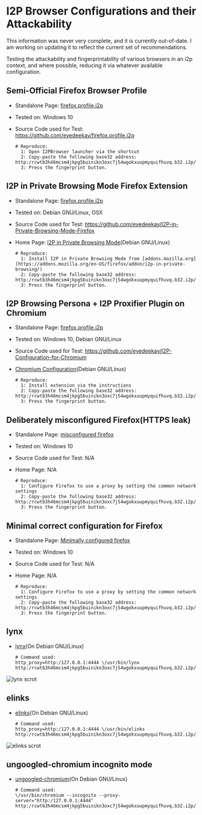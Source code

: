 I2P Browser Configurations and their Attackability
==================================================

This information was never very complete, and it is currently out-of-date.
I am working on updating it to reflect the current set of recommendations.

Testing the attackability and fingerprintability of various browsers in an i2p
context, and where possible, reducing it via whatever available configuration.

## Semi-Official Firefox Browser Profile

  * Standalone Page: [firefox.profile.i2p](https://github.com/eyedeekay/various-i2p-browsers/tree/master/firefox.profile.i2p/)
  * Tested on: Windows 10
  * Source Code used for Test: https://github.com/eyedeekay/firefox.profile.i2p

        # Reproduce:
          1: Open I2PBrowser launcher via the shortcut
          2: Copy-paste the following base32 address: http:/rcwtb3h46mcsm4jkpg5buinikn3oxc7j54wgokxuupmyquifhuvq.b32.i2p/
          3: Press the fingerprint button.

## I2P in Private Browsing Mode Firefox Extension

  * Standalone Page: [firefox.profile.i2p](https://github.com/eyedeekay/various-i2p-browsers/tree/master/firefox-extension/)
  * Tested on: Debian GNU/Linux, OSX
  * Source Code used for Test: https://github.com/eyedeekay/I2P-in-Private-Browsing-Mode-Firefox
  * Home Page: [I2P in Private Browsing Mode](https://eyedeekay.github.io/I2P-in-Private-Browsing-Mode-Firefox)(Debian GNU/Linux)

        # Reproduce:
          1: Install I2P in Private Browsing Mode from [addons.mozilla.org](https://addons.mozilla.org/en-US/firefox/addon/i2p-in-private-browsing/)
          2: Copy-paste the following base32 address: http:/rcwtb3h46mcsm4jkpg5buinikn3oxc7j54wgokxuupmyquifhuvq.b32.i2p/
          3: Press the fingerprint button.

## I2P Browsing Persona + I2P Proxifier Plugin on Chromium

  * Standalone Page: [firefox.profile.i2p](https://github.com/eyedeekay/various-i2p-browsers/tree/master/chrome-extension/)
  * Tested on: Windows 10, Debian GNU/Linux
  * Source Code used for Test: https://github.com/eyedeekay/I2P-Configuration-for-Chromium
  * [Chromium Configuration](https://eyedeekay.github.io/I2P-Configuration-For-Chromium)(Debian GNU/Linux)

        # Reproduce:
          1: Install extension via the instructions
          2: Copy-paste the following base32 address: http:/rcwtb3h46mcsm4jkpg5buinikn3oxc7j54wgokxuupmyquifhuvq.b32.i2p/
          3: Press the fingerprint button.

## Deliberately misconfigured Firefox(HTTPS leak)

  * Standalone Page: [misconfigured firefox](https://github.com/eyedeekay/various-i2p-browsers/tree/master/firefox-esr)
  * Tested on: Windows 10
  * Source Code used for Test: N/A
  * Home Page: N/A

        # Reproduce:
          1: Configure Firefox to use a proxy by setting the common network settings
          2: Copy-paste the following base32 address: http:/rcwtb3h46mcsm4jkpg5buinikn3oxc7j54wgokxuupmyquifhuvq.b32.i2p/
          3: Press the fingerprint button.

## Minimal correct configuration for Firefox


  * Standalone Page: [Minimally configured firefox](https://github.com/eyedeekay/various-i2p-browsers/tree/master/firefox-esr)
  * Tested on: Windows 10
  * Source Code used for Test: N/A
  * Home Page: N/A

        # Reproduce:
          1: Configure Firefox to use a proxy by setting the common network settings
          2: Copy-paste the following base32 address: http:/rcwtb3h46mcsm4jkpg5buinikn3oxc7j54wgokxuupmyquifhuvq.b32.i2p/
          3: Press the fingerprint button.

## lynx

  * [lynx](https://github.com/eyedeekay/various-i2p-browsers/tree/master/lynx)(On Debian GNU/Linux)

        # Command used:
        http_proxy=http:/127.0.0.1:4444 \/usr/bin/lynx http:/rcwtb3h46mcsm4jkpg5buinikn3oxc7j54wgokxuupmyquifhuvq.b32.i2p/

![lynx scrot](https://github.com/eyedeekay/various-i2p-browsers/raw/master/lynx/lynx.png)

## elinks

  * [elinks](https://github.com/eyedeekay/various-i2p-browsers/tree/master/elinks)(On Debian GNU/Linux)


        # Command used:
        http_proxy=http:/127.0.0.1:4444 \/usr/bin/elinks http:/rcwtb3h46mcsm4jkpg5buinikn3oxc7j54wgokxuupmyquifhuvq.b32.i2p/

![elinks scrot](https://github.com/eyedeekay/various-i2p-browsers/raw/master/elinks/elinks.png)

## ungoogled-chromium incognito mode

  * [ungoogled-chromium](https://github.com/eyedeekay/various-i2p-browsers/tree/master/ungoogled-chromium)(On Debian GNU/Linux)

        # Command used:
        \/usr/bin/chromium --incognito --proxy-server="http:/127.0.0.1:4444"  http:/rcwtb3h46mcsm4jkpg5buinikn3oxc7j54wgokxuupmyquifhuvq.b32.i2p/

